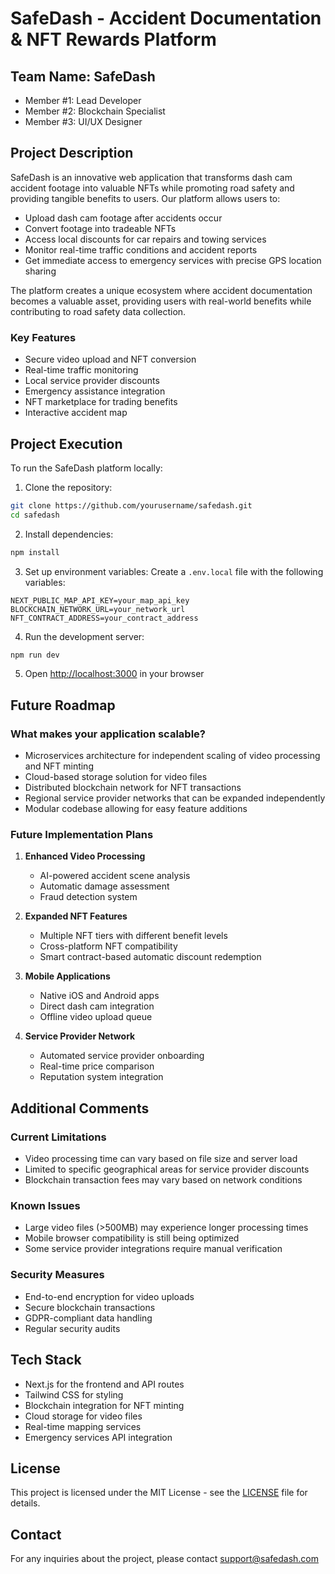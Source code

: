 # SafeDash - Accident Documentation & NFT Rewards Platform

## Team Name: SafeDash
- Member #1: Lead Developer
- Member #2: Blockchain Specialist
- Member #3: UI/UX Designer

## Project Description

SafeDash is an innovative web application that transforms dash cam accident footage into valuable NFTs while promoting road safety and providing tangible benefits to users. Our platform allows users to:

- Upload dash cam footage after accidents occur
- Convert footage into tradeable NFTs
- Access local discounts for car repairs and towing services
- Monitor real-time traffic conditions and accident reports
- Get immediate access to emergency services with precise GPS location sharing

The platform creates a unique ecosystem where accident documentation becomes a valuable asset, providing users with real-world benefits while contributing to road safety data collection.

### Key Features
- Secure video upload and NFT conversion
- Real-time traffic monitoring
- Local service provider discounts
- Emergency assistance integration
- NFT marketplace for trading benefits
- Interactive accident map

## Project Execution

To run the SafeDash platform locally:

1. Clone the repository:
```bash
git clone https://github.com/yourusername/safedash.git
cd safedash
```

2. Install dependencies:
```bash
npm install
```

3. Set up environment variables:
Create a `.env.local` file with the following variables:
```
NEXT_PUBLIC_MAP_API_KEY=your_map_api_key
BLOCKCHAIN_NETWORK_URL=your_network_url
NFT_CONTRACT_ADDRESS=your_contract_address
```

4. Run the development server:
```bash
npm run dev
```

5. Open [http://localhost:3000](http://localhost:3000) in your browser

## Future Roadmap

### What makes your application scalable?
- Microservices architecture for independent scaling of video processing and NFT minting
- Cloud-based storage solution for video files
- Distributed blockchain network for NFT transactions
- Regional service provider networks that can be expanded independently
- Modular codebase allowing for easy feature additions

### Future Implementation Plans
1. **Enhanced Video Processing**
   - AI-powered accident scene analysis
   - Automatic damage assessment
   - Fraud detection system

2. **Expanded NFT Features**
   - Multiple NFT tiers with different benefit levels
   - Cross-platform NFT compatibility
   - Smart contract-based automatic discount redemption

3. **Mobile Applications**
   - Native iOS and Android apps
   - Direct dash cam integration
   - Offline video upload queue

4. **Service Provider Network**
   - Automated service provider onboarding
   - Real-time price comparison
   - Reputation system integration

## Additional Comments

### Current Limitations
- Video processing time can vary based on file size and server load
- Limited to specific geographical areas for service provider discounts
- Blockchain transaction fees may vary based on network conditions

### Known Issues
- Large video files (>500MB) may experience longer processing times
- Mobile browser compatibility is still being optimized
- Some service provider integrations require manual verification

### Security Measures
- End-to-end encryption for video uploads
- Secure blockchain transactions
- GDPR-compliant data handling
- Regular security audits

## Tech Stack
- Next.js for the frontend and API routes
- Tailwind CSS for styling
- Blockchain integration for NFT minting
- Cloud storage for video files
- Real-time mapping services
- Emergency services API integration

## License
This project is licensed under the MIT License - see the [LICENSE](LICENSE) file for details.

## Contact
For any inquiries about the project, please contact support@safedash.com
